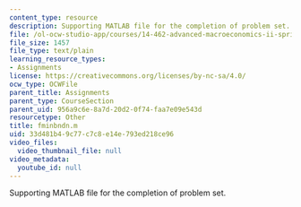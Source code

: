 ```yaml
---
content_type: resource
description: Supporting MATLAB file for the completion of problem set.
file: /ol-ocw-studio-app/courses/14-462-advanced-macroeconomics-ii-spring-2004/33d481b49c77c7c8e14e793ed218ce96_fminbndn.m
file_size: 1457
file_type: text/plain
learning_resource_types:
- Assignments
license: https://creativecommons.org/licenses/by-nc-sa/4.0/
ocw_type: OCWFile
parent_title: Assignments
parent_type: CourseSection
parent_uid: 956a9c6e-8a7d-20d2-0f74-faa7e09e543d
resourcetype: Other
title: fminbndn.m
uid: 33d481b4-9c77-c7c8-e14e-793ed218ce96
video_files:
  video_thumbnail_file: null
video_metadata:
  youtube_id: null
---
```

Supporting MATLAB file for the completion of problem set.